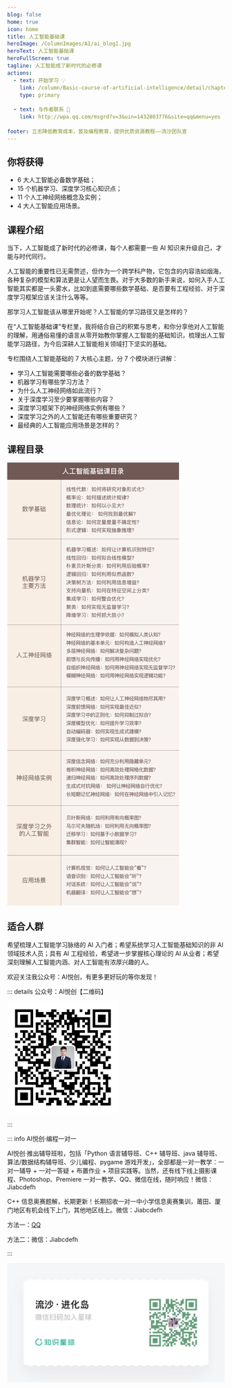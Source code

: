 ```yaml
---
blog: false
home: true
icon: home
title: 人工智能基础课
heroImage: /ColumnImages/AI/ai_blog1.jpg
heroText: 人工智能基础课
heroFullScreen: true
tagline: 人工智能成了新时代的必修课
actions:
  - text: 开始学习 💡
    link: /column/Basic-course-of-artificial-intelligence/detail/chapter01/01
    type: primary	

  - text: 与作者联系 👋
    link: http://wpa.qq.com/msgrd?v=3&uin=1432803776&site=qq&menu=yes

footer: 立志降低教育成本，普及编程教育，提供优质资源教程——流沙团队宣
---
```


## 你将获得

-   6 大人工智能必备数学基础；
-   15 个机器学习、深度学习核心知识点；
-   11 个人工神经网络概念及实例；
-   4 大人工智能应用场景。

## 课程介绍

当下，人工智能成了新时代的必修课，每个人都需要一些 AI 知识来升级自己，才能与时代同行。

人工智能的重要性已无需赘述，但作为一个跨学科产物，它包含的内容浩如烟海，各种复杂的模型和算法更是让人望而生畏。对于大多数的新手来说，如何入手人工智能其实都是一头雾水，比如到底需要哪些数学基础、是否要有工程经验、对于深度学习框架应该关注什么等等。

那学习人工智能该从哪里开始呢？人工智能的学习路径又是怎样的？

在“人工智能基础课”专栏里，我将结合自己的积累与思考，和你分享他对人工智能的理解，用通俗易懂的语言从零开始教你掌握人工智能的基础知识，梳理出人工智能学习路径，为今后深耕人工智能相关领域打下坚实的基础。

专栏围绕人工智能基础的 7 大核心主题，分 7 个模块进行讲解：

-   学习人工智能需要哪些必备的数学基础？
-   机器学习有哪些学习方法？
-   为什么人工神经网络如此流行？
-   关于深度学习至少要掌握哪些内容？
-   深度学习框架下的神经网络实例有哪些？
-   深度学习之外的人工智能还有哪些重要研究？
-   最经典的人工智能应用场景是怎样的？

## 课程目录

![img](./README.assets/bf1767d4b515dbfdbdfe3a130c93bd66.jpg)

## 适合人群

希望梳理人工智能学习脉络的 AI 入门者；希望系统学习人工智能基础知识的非 AI 领域技术人员；具有 AI 工程经验，希望进一步掌握核心理论的 AI 从业者；希望深刻理解人工智能内涵、对人工智能有浓厚兴趣的人。

欢迎关注我公众号：AI悦创，有更多更好玩的等你发现！

::: details 公众号：AI悦创【二维码】

![](/gzh.jpg)

:::

::: info AI悦创·编程一对一

AI悦创·推出辅导班啦，包括「Python 语言辅导班、C++ 辅导班、java 辅导班、算法/数据结构辅导班、少儿编程、pygame 游戏开发」，全部都是一对一教学：一对一辅导 + 一对一答疑 + 布置作业 + 项目实践等。当然，还有线下线上摄影课程、Photoshop、Premiere 一对一教学、QQ、微信在线，随时响应！微信：Jiabcdefh

C++ 信息奥赛题解，长期更新！长期招收一对一中小学信息奥赛集训，莆田、厦门地区有机会线下上门，其他地区线上。微信：Jiabcdefh

方法一：[QQ](http://wpa.qq.com/msgrd?v=3&uin=1432803776&site=qq&menu=yes)

方法二：微信：Jiabcdefh

:::

![](/zsxq.jpg)